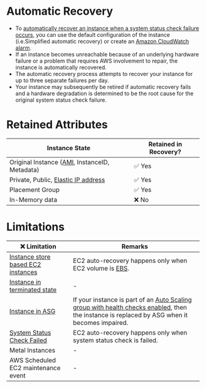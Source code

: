 # Automatic Recovery
- To [automatically recover an instance when a system status check failure occurs](https://docs.aws.amazon.com/AWSEC2/latest/UserGuide/ec2-instance-recover.html), you can use the default configuration of the instance (i.e.Simplified automatic recovery) or create an [Amazon CloudWatch alarm](../../8_ObservabilityLogsServices/AmazonCloudWatch/CloudwatchAlarms.md).
- If an instance becomes unreachable because of an underlying hardware failure or a problem that requires AWS involvement to repair, the instance is automatically recovered.
- The automatic recovery process attempts to recover your instance for up to three separate failures per day. 
- Your instance may subsequently be retired if automatic recovery fails and a hardware degradation is determined to be the root cause for the original system status check failure.

# Retained Attributes

| Instance State                                                          | Retained in Recovery?  |
|-------------------------------------------------------------------------|------------------------|
| Original Instance ([AMI](AmazonMachineImages.md), InstanceID, Metadata) | :white_check_mark: Yes |
| Private, Public, [Elastic IP address](Networking/ElasticIP.md)          | :white_check_mark: Yes |
| Placement Group                                                         | :white_check_mark: Yes |
| In-Memory data                                                          | :x: No                 |

# Limitations

| :x: Limitation                                                                                              | Remarks                                                                                                                                                                    |
|-------------------------------------------------------------------------------------------------------------|----------------------------------------------------------------------------------------------------------------------------------------------------------------------------|
| [Instance store based EC2 instances](../../7_StorageServices/1_BlockStorageTypes/AmazonEC2InstanceStore.md) | EC2 auto-recovery happens only when EC2 volume is [EBS](../../7_StorageServices/1_BlockStorageTypes/AmazonEBS/Readme.md).                                                         |
| [Instance in terminated state](EC2StateLifeCycle.md)                                                        | -                                                                                                                                                                          |
| [Instance in ASG](AutoScalingGroup/Readme.md)                                                               | If your instance is part of an [Auto Scaling group with health checks enabled](AutoScalingGroup/Readme.md), then the instance is replaced by ASG when it becomes impaired. |
| [System Status Check Failed](EC2StatusChecks.md)                                                            | EC2 auto-recovery happens only when system status check is failed.                                                                                                         |
| Metal Instances                                                                                             | -                                                                                                                                                                          |
| AWS Scheduled EC2 maintenance event                                                                         | -                                                                                                                                                                          |
